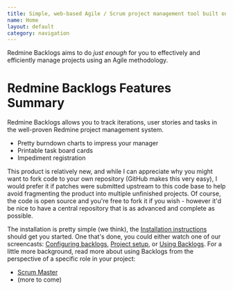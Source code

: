 ```yaml
---
title: Simple, web-based Agile / Scrum project management tool built on Redmine
name: Home
layout: default
category: navigation
---
```

Redmine Backlogs aims to do _just enough_ for you to effectively and
efficiently manage projects using an Agile methodology.

# Redmine Backlogs Features Summary

Redmine Backlogs allows you to track iterations, user stories and tasks in the
well-proven Redmine project management system.

-   Pretty burndown charts to impress your manager
-   Printable task board cards
-   Impediment registration

This product is relatively new, and while I can appreciate why you
might want to fork code to your own repository (GitHub makes this very
easy), I would prefer it if patches were submitted upstream to this code base to help
avoid fragmenting the product into multiple unfinished projects. Of
course, the code is open source and you're free to fork it if you wish - however it'd be nice to have a central repository that is as
advanced and complete as possible.

The installation is pretty simple (we think), the [Installation instructions](Installation.html) should get you started. One that's
done, you could either watch one of our screencasts: [Configuring backlogs](BacklogsConfiguration), 
[Project setup](SettingUpYourProject.html), or [Using
Backlogs](Usage.html). For a little more background, read more about
using Backlogs from the perspective of a specific role in your
project:

- [Scrum Master](UsecaseScrumMaster.html)
- (more to come)
